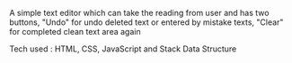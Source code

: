 A simple text editor which can take the reading from user and has two buttons, "Undo" for undo deleted text or entered by mistake texts, "Clear" for completed clean text area again

  Tech used :
    HTML, CSS, JavaScript and Stack Data Structure
